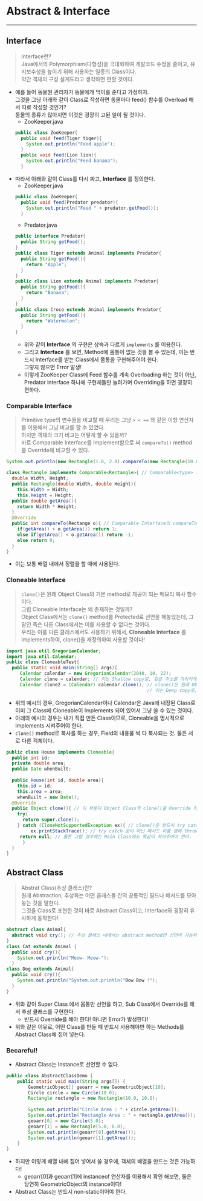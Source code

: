# Abstract & Interface
---
## Interface
> Interface란?  
> Java에서의 Polymorphism(다형성)을 극대화하여 개발코드 수정을 줄이고, 유지보수성을 높이기 위해 사용하는 일종의 Class이다.  
> 약간 객체의 구성 설계도라고 생각하면 편할 것이다.  

- 예를 들어 동물원 관리자가 동물에게 먹이를 준다고 가정하자.  
  그것을 그냥 아래와 같이 Class로 작성하면 동물마다 feed() 함수를 Overload 해서 따로 작성할 것인가?  
  동물의 종류가 많아지면 이것은 굉장히 고된 일이 될 것이다.  
  - ZooKeeper.java
  ```java
  public class ZooKeeper{
    public void feed(Tiger tiger){
      System.out.println("Feed apple");
    }
    public void feed(Lion lion){
      System.out.println("Feed banana");
    }
  ```
- 따라서 아래와 같이 Class를 다시 짜고, __Interface__ 를 정의한다.
  - ZooKeeper.java
  ```java
  public class ZooKeeper{
    public void feed(Predator predator){
      System.out.println("Feed " + predator.getFood());
    }
  ```
  - Predator.java
  ```java
  public interface Predator{
    public String getFood();
  }
  public class Tiger extends Animal implements Predator{
    public String getFood(){
      return "Apple";
    }
  }
  public class Lion extends Animal implements Predator{
    public String getFood(){
      return "Banana";
    }
  }
  public class Croco extends Animal implements Predator{
    public String getFood(){
      return "Watermelon";
    }
  }
  ```
  - 위와 같이 __Interface__ 의 구현은 상속과 다르게 ```implements``` 를 이용한다.
  - 그리고 __Interface__ 를 보면, Method에 몸통이 없는 것을 볼 수 있는데, 이는 반드시 Interface를 받는 Class에서 몸통을 구현해주어야 한다.  
    그렇지 않으면 Error 발생!
  - 이렇게 ZooKeeper Class에 Feed 함수를 계속 Overloading 하는 것이 아닌, Predator interface 하나에 구현체들만 늘려가며 Overriding을 하면 굉장히 편하다.

### Comparable Interface
> Primitive type의 변수들을 비교할 때 우리는 그냥 ```> < ==``` 와 같은 이항 연산자를 이용해서 그냥 비교를 할 수 있었다.   
> 하지만 객체의 크기 비교는 어떻게 할 수 있을까?  
> 바로 Comparable Interface를 Implement함으로 써 ```compareTo()``` method를 Override해 비교할 수 있다.  
```java
System.out.println(new Rectangle(1.0, 2.0).compareTo(new Rectangle(10.0, 10.0)));

class Rectangle implements Comparable<Rectangle>{ // Comparable<type> 으로 implements 한다.
  double Width, Height;
  public Rectangle(double Width, double Height){
  	this.Width = Width;
	this.Height = Height;
  public double getArea(){
	return Width * Height;
  }
  @Override
  public int compareTo(Rectange o){ // Comparable Interface의 compareTo를 Override.
    if(getArea() > o.getArea()) return 1;
    else if(getArea() < o.getArea()) return -1;
    else return 0;
  }
}
```
- 이는 보통 배열 내에서 정렬을 할 때에 사용된다.

### Cloneable Interface
> ```clone()```은 원래 Object Class의 기본 method로 제공이 되는 메모리 복사 함수이다.  
> 그럼 Cloneable Interface는 왜 존재하는 것일까?  
> Object Class에서는 ```clone()```  method를 Protected로 선언을 해놓았는데, 그 말인 즉슨 다른 Class에서는 이를 사용할 수 없다는 것이다.  
> 우리는 이를 다른 클래스에서도 사용하기 위해서, __Cloneable Interface__ 를 implements하여, clone()을 재정의하여 사용할 것이다!  
```java
import java.util.GregorianCalendar;
import java.util.Calendar;
public class CloneableTest{
  public static void main(String[] args){
     Calendar calendar = new GregorianCalendar(2040, 10, 22);
     Calendar clone = calendar; // 이는 Shallow copy로, 같은 주소를 가리키게 하는 것.
     Calendar clone2 = (Calendar) calendar.clone(); // clone()은 원래 Object의 instance이므로, Calendar로 Cast를 해주어야 하는 것!
                                                    // 이는 Deep copy로, 내용물을 완전히 복사하는 것.
```
- 위의 예시의 경우, GregorianCalendar이나 Calendar은 Java에 내장된 Class로 이미 그 Class에 Cloneable이 Implements 되어 있어서 그냥 쓸 수 있는 것이다.
- 아래의 예시의 경우는 내가 직접 만든 Class이므로, Cloneable을 명시적으로 Implements 시켜주어야 한다.
- ```clone()``` method로 복사를 하는 경우, Field의 내용물 싹 다 복사되는 것. 둘은 서로 다른 객체이다.
```java
public class House implements Cloneable{
  public int id;
  private double area;
  public Date whenBuilt;
  
  public House(int id, double area){
    this.id = id; 
    this.area = area;
    whenBuilt = new Date();
  @Override
  public Object clone(){ // 이 부분이 Object Class의 clone()을 Override 하는 부분이다.
    try{
      return super.clone();
    } catch (CloneNotSupportedException ex){ // clone()은 반드시 try catch문이나 throw문과 함께 사용되어야 한다.
         ex.printStackTrace(); // try catch 문이 아닌 메서드 이름 옆에 throws CloneNotSupportedException 이라고 적어주어도 된다.
	 return null; // 물론 그럴 경우에는 Main Class에도 똑같이 적어주어야 한다.
      }
  }
}
```
## Abstract Class
> Abstrat Class(추상 클래스)란?  
> 원래 Abstraction, 추상화는 어떤 클래스들 간의 공통적인 필드나 메서드를 모아 놓는 것을 말한다.  
> 그것을 Class로 표현한 것이 바로 Abstract Class이고, Interface와 굉장히 유사하게 동작한다!  
```java
abstract class Animal{
  abstract void cry(); // 추상 클래스 내에서는 abstract method만 선언이 가능하다.
}
class Cat extends Animal {
  public void cry(){
    System.out.println("Meow- Meow-");
  }
class Dog extends Animal{
  public void cry(){
    System.out.println("System.out.println("Bow Bow !");
  }
}
```
- 위와 같이 Super Class 에서 몸통만 선언을 하고, Sub Class에서 Override를 해서 추상 클래스를 구현한다.  
  - 반드시 Override를 해야 한다! 아니면 Error가 발생한다!
- 위와 같은 이유로, 어떤 Class를 만들 때 반드시 사용해야만 하는 Methods를 Abstract Class에 집어 넣는다.

### Becareful!
- Abstract Class는 Instance로 선언할 수 없다.
```java
public class AbstractClassDemo {
	public static void main(String args[]) {
		GeometricObject[] geoarr = new GeometricObject[10];
		Circle circle = new Circle(10.0);
		Rectangle rectangle = new Rectangle(10.0, 10.0);
		
		System.out.println("Circle Area : " + circle.getArea());
		System.out.println("Rectangle Area : " + rectangle.getArea());
		geoarr[0] = new Circle(5.0);
		geoarr[1] = new Rectangle(5.0, 8.0);
		System.out.println(geoarr[0].getArea());
		System.out.println(geoarr[1].getArea());
	}
}
```
- 하지만 이렇게 배열 내에 집어 넣어서 쓸 경우에, 객체의 배열을 만드는 것은 가능하다!
  - geoarr[0]과 geoarr[1]에 instanceof 연산자를 이용해서 확인 해보면, 둘은 당연히 GeometricObject의 instance이다!
- Abstract Class는 반드시 non-static이어야 한다.
